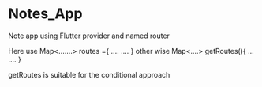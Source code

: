 # Notes_App
Note app using Flutter provider and named router
 <p>
 Here 
 use
 Map<.......> routes ={
    ....
    ....
 }
 other wise 
 Map<....> getRoutes(){
    ...
    ....
 }

 getRoutes is suitable for the conditional approach 



 </p>